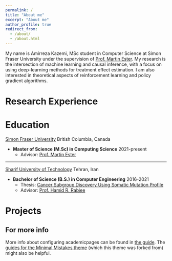 ```yaml
---
permalink: /
title: "About me"
excerpt: "About me"
author_profile: true
redirect_from: 
  - /about/
  - /about.html
---
```


My name is Amirreza Kazemi, MSc student in Computer Science at Simon Fraser University under the supervision of [Prof. Martin Ester](https://sites.google.com/view/esterlab). My research is the intersection of machine learning and causal inference, with a focus on using deep-learning methods for treatment effect estimation. I am also interested in theoretical aspects of reinforcement learning and policy gradient algorithms. 

Research Experience
======


Education
======
[Simon Fraser University](https://www.sfu.ca/) British Columbia, Canada

- **Master of Science (M.Sc) in Computing Science** 2021-present
  - Advisor: [Prof. Martin Ester](https://sites.google.com/view/esterlab)
------

[Sharif University of Technology](http://www.sharif.ir/home) Tehran, Iran

- **Bachelor of Science (B.S.) in Computer Engineering** 2016-2021
  - Thesis: [Cancer Subgroup Discovery Using Somatic Mutation Profile](https://pubmed.ncbi.nlm.nih.gov/35879674/)
  - Advisor: [Prof. Hamid R. Rabiee](http://sina.sharif.edu/~rabiee/)


Projects
=======


For more info
------
More info about configuring academicpages can be found in [the guide](https://academicpages.github.io/markdown/). The [guides for the Minimal Mistakes theme](https://mmistakes.github.io/minimal-mistakes/docs/configuration/) (which this theme was forked from) might also be helpful.
